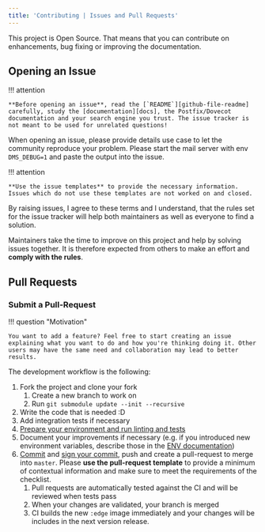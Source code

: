 ```yaml
---
title: 'Contributing | Issues and Pull Requests'
---
```


This project is Open Source. That means that you can contribute on enhancements, bug fixing or improving the documentation.

## Opening an Issue

!!! attention

    **Before opening an issue**, read the [`README`][github-file-readme] carefully, study the [documentation][docs], the Postfix/Dovecot documentation and your search engine you trust. The issue tracker is not meant to be used for unrelated questions! 

When opening an issue, please provide details use case to let the community reproduce your problem. Please start the mail server with env `DMS_DEBUG=1` and paste the output into the issue.

!!! attention

    **Use the issue templates** to provide the necessary information. Issues which do not use these templates are not worked on and closed. 

By raising issues, I agree to these terms and I understand, that the rules set for the issue tracker will help both maintainers as well as everyone to find a solution.

Maintainers take the time to improve on this project and help by solving issues together. It is therefore expected from others to make an effort and **comply with the rules**.

## Pull Requests

### Submit a Pull-Request

!!! question "Motivation"

    You want to add a feature? Feel free to start creating an issue explaining what you want to do and how you're thinking doing it. Other users may have the same need and collaboration may lead to better results.

The development workflow is the following:

1. Fork the project and clone your fork
   1. Create a new branch to work on
   2. Run `git submodule update --init --recursive`
2. Write the code that is needed :D
3. Add integration tests if necessary
4. [Prepare your environment and run linting and tests][docs-tests]
5. Document your improvements if necessary (e.g. if you introduced new environment variables, describe those in the [ENV documentation][docs-environment])
6. [Commit][commit] and [sign your commit][gpg], push and create a pull-request to merge into `master`. Please **use the pull-request template** to provide a minimum of contextual information and make sure to meet the requirements of the checklist.
   1. Pull requests are automatically tested against the CI and will be reviewed when tests pass
   2. When your changes are validated, your branch is merged
   3. CI builds the new `:edge` image immediately and your changes will be includes in the next version release.

[docs]: https://docker-mailserver.github.io/docker-mailserver/edge
[github-file-readme]: https://github.com/docker-mailserver/docker-mailserver/blob/master/README.md
[docs-environment]: ../config/environment.md
[docs-tests]: ./tests.md
[commit]: https://help.github.com/articles/closing-issues-via-commit-messages/
[gpg]: https://docs.github.com/en/github/authenticating-to-github/generating-a-new-gpg-key
